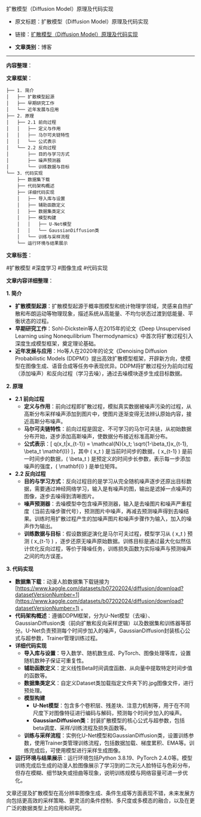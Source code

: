 扩散模型（Diffusion Model）原理及代码实现
- 原文标题：扩散模型（Diffusion Model）原理及代码实现
- 链接：[扩散模型（Diffusion Model）原理及代码实现](https://mp.weixin.qq.com/s/YCYEmhGMNAUIMSZwmG3v4Q)

- **文章类别**：博客

---

**内容整理**： 

**文章框架**：
```
├── 1. 简介
│   ├── 扩散模型起源
│   ├── 早期研究工作
│   └── 近年发展与应用
├── 2. 原理
│   ├── 2.1 前向过程
│   │   ├── 定义与作用
│   │   ├── 马尔可夫链特性
│   │   └── 公式表示
│   └── 2.2 反向过程
│       ├── 目的与学习方式
│       ├── 噪声预测器
│       └── 训练数据与目标
└── 3. 代码实现
    ├── 数据集下载
    ├── 代码架构概述
    ├── 详细代码实现
    │   ├── 导入库与设置
    │   ├── 辅助函数定义
    │   ├── 数据集类定义
    │   ├── 模型构建
    │   │   ├── U-Net模型
    │   │   └── GaussianDiffusion类
    │   └── 训练与采样流程
    └── 运行环境与结果展示
```

**文章标签**：

#扩散模型 #深度学习 #图像生成 #代码实现

**文章内容详细整理**：

**1. 简介**
- **扩散模型起源**：扩散模型起源于概率图模型和统计物理学领域，灵感来自热扩散和布朗运动等物理现象，描述系统从高能量、不均匀状态过渡到低能量、平衡状态的过程。
- **早期研究工作**：Sohl-Dickstein等人在2015年的论文《Deep Unsupervised Learning using Nonequilibrium Thermodynamics》中首次将扩散过程引入深度生成模型框架，奠定理论基础。
- **近年发展与应用**：Ho等人在2020年的论文《Denoising Diffusion Probabilistic Models (DDPM)》提出高效扩散模型框架，开辟新方向，使模型在图像生成、语音合成等任务中表现优异。DDPM将扩散过程分为前向过程（添加噪声）和反向过程（学习去噪），通过去噪模块逐步生成目标数据。

**2. 原理**
- **2.1 前向过程**
    - **定义与作用**：前向过程即扩散过程，模拟真实数据被噪声污染的过程，从高斯分布采样噪声添加到图片中，使图片逐渐变得无法辨认原始内容，接近高斯分布噪声。
    - **马尔可夫链特性**：前向过程是固定、不可学习的马尔可夫链，从初始数据分布开始，逐步添加高斯噪声，使数据分布接近标准高斯分布。
    - **公式表示**：\[ q(x_t|x_{t-1}) = \mathcal{N}(x_t; \sqrt{1-\beta_t}x_{t-1}, \beta_t \mathbf{I}) \]，其中 \( x_t \) 是当前时间步的数据，\( x_{t-1} \) 是前一时间步的数据，\( \beta_t \) 是预定义的时间步长参数，表示每一步添加噪声的强度，\( \mathbf{I} \) 是单位矩阵。
- **2.2 反向过程**
    - **目的与学习方式**：反向过程目的是学习从完全随机噪声逐步还原出目标数据，需要通过神经网络学习，输入是有噪声的图，输出是滤掉一点噪声的图像，逐步去噪得到清晰图片。
    - **噪声预测器**：去噪模型中包含噪声预测器，输入是去噪图片和噪声严重程度（当前去噪步骤代号），预测图片中噪声，再减去预测噪声得到去噪结果。训练时用扩散过程产生的加噪声图片和噪声步骤作为输入，加入的噪声作为输出。
    - **训练数据与目标**：假设数据逆演化是马尔可夫过程，模型学习从 \( x_t \) 预测 \( x_{t-1} \) ，逐步还原无噪声原始数据。训练目标是通过最大化似然估计优化反向过程，等价于降噪任务，训练损失函数为实际噪声与预测噪声之间的均方误差。

**3. 代码实现**
- **数据集下载**：动漫人脸数据集下载链接为 [https://www.kaggle.com/datasets/b07202024/diffusion/download?datasetVersionNumber=1](https://www.kaggle.com/datasets/b07202024/diffusion/download?datasetVersionNumber=1) 。
- **代码架构概述**：遵循DDPM框架，分为U-Net模型（去噪）、GaussianDiffusion类（前向扩散和反向采样逻辑）以及数据集和训练器等部分。U-Net负责预测每个时间步加入的噪声，GaussianDiffusion封装核心公式与超参数，Trainer管理训练过程。
- **详细代码实现**
    - **导入库与设置**：导入数学、随机数生成、PyTorch、图像处理等库，设置随机数种子保证可重复性。
    - **辅助函数定义**：定义线性Beta时间调度函数、从向量中提取特定时间步值的函数等。
    - **数据集类定义**：自定义Dataset类加载指定文件夹下的.jpg图像文件，进行预处理。
    - **模型构建**
        - **U-Net模型**：包含多个卷积层、残差块、注意力机制等，用于在不同尺度下对图像特征进行编码与解码，预测每个时间步加入的噪声。
        - **GaussianDiffusion类**：封装扩散模型的核心公式与超参数，包括beta调度、采样/训练流程及损失函数等。
    - **训练与采样流程**：实例化U-Net模型和GaussianDiffusion类，设置训练参数，使用Trainer类管理训练流程，包括数据加载、梯度累积、EMA等。训练完成后，可使用模型进行采样生成图像。
- **运行环境与结果展示**：运行环境包括Python 3.8.19、PyTorch 2.4.0等。模型训练完成后生成的动漫人脸图像展示了学习到的二次元人脸特征与色彩分布，但存在模糊、细节缺失或扭曲等现象，说明训练规模与网络容量可进一步优化。

文章还提及扩散模型在高分辨率图像生成、条件生成等方面表现不错，未来发展方向包括更高效的采样策略、更灵活的条件控制、多尺度或多模态的融合，以及在更广泛的数据类型上的应用和研究。